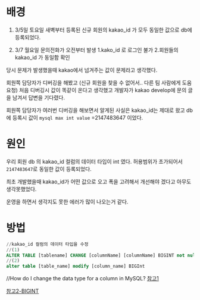 # 배경

1. 3/5일 토요일 새벽부터 등록된 신규 회원의 
kakao_id 가 모두 동일한 값으로 db에 등록되었다.
   
2. 3/7 월요일 문의전화가 오전부터 발생
    1.kako_id 로 로그인 불가
    2.회원들의 kakao_id 가 동일함 확인
    
당시 문제가 발생했을때
kakao에서 넘겨주는 값이 문제라고 생각했다.

회원쪽 담당자가 디버깅을 해봤고
(신규 회원을 찾을 수 없어서.. 다른 팀 사람에게 도움 요청)
처음 디버깅시 값이 똑같이 온다고 생각했고
개발자가 kakao develop에 문의 글을 남겨서 답변을 기다렸다.

회원쪽 담당자가 여러번 디버깅을 해보면서 알게된 사실은
kakao_id는 제대로 왔고
db에 등록시 값이 
`mysql max int value` =2147483647
이었다.

# 원인   
우리 회원 db 의 kakao_id 컬럼의 데이터 타입이 int 였다.
허용범위가 초가되어서 `2147483647`로 동일한 값이 등록되었다.

최초 개발했을때
kakao_id가 어떤 값으로 오고
폭을 고려해서 개선해야 겠다고 아무도 생각못했었다.

운영을 하면서 생각지도 못한 에러가 많이 나오는거 같다.


# 방법 

```sql
//kakao_id 컬럼의 데이터 타입을 수정
//(1)
ALTER TABLE [tablename] CHANGE [columnName] [columnName] BIGINT not null default '0'
//(2)
alter table [table_name] modify [column_name] BIGInt

```
//How do I change the data type for a column in MySQL?
[참고1](https://stackoverflow.com/questions/1356866/how-do-i-change-the-data-type-for-a-column-in-mysql)

[참고2-BIGINT](https://dogleg.co.kr/?p=163#zerofill)